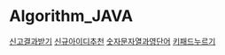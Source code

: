 # Algorithm_JAVA

[신고결과받기](https://programmers.co.kr/learn/courses/30/lessons/92334)
[신규아이디추천](https://programmers.co.kr/learn/courses/30/lessons/72410)
[숫자문자열과영단어](https://programmers.co.kr/learn/courses/30/lessons/81301)
[키패드누르기](https://programmers.co.kr/learn/courses/30/lessons/67256)